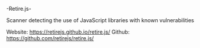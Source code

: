 -Retire.js-

Scanner detecting the use of JavaScript libraries with known vulnerabilities 

Website: https://retirejs.github.io/retire.js/
Github: https://github.com/retirejs/retire.js/

